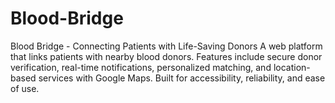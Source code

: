 # Blood-Bridge
Blood Bridge - Connecting Patients with Life-Saving Donors A web platform that links patients with nearby blood donors. Features include secure donor verification, real-time notifications, personalized matching, and location-based services with Google Maps. Built for accessibility, reliability, and ease of use.
